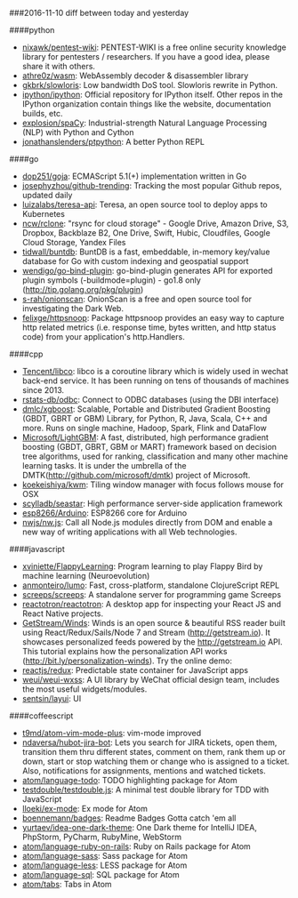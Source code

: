 ###2016-11-10
diff between today and yesterday

####python
* [nixawk/pentest-wiki](https://github.com/nixawk/pentest-wiki): PENTEST-WIKI is a free online security knowledge library for pentesters / researchers. If you have a good idea, please share it with others.
* [athre0z/wasm](https://github.com/athre0z/wasm): WebAssembly decoder & disassembler library
* [gkbrk/slowloris](https://github.com/gkbrk/slowloris): Low bandwidth DoS tool. Slowloris rewrite in Python.
* [ipython/ipython](https://github.com/ipython/ipython): Official repository for IPython itself. Other repos in the IPython organization contain things like the website, documentation builds, etc.
* [explosion/spaCy](https://github.com/explosion/spaCy):  Industrial-strength Natural Language Processing (NLP) with Python and Cython
* [jonathanslenders/ptpython](https://github.com/jonathanslenders/ptpython): A better Python REPL

####go
* [dop251/goja](https://github.com/dop251/goja): ECMAScript 5.1(+) implementation written in Go
* [josephyzhou/github-trending](https://github.com/josephyzhou/github-trending): Tracking the most popular Github repos, updated daily
* [luizalabs/teresa-api](https://github.com/luizalabs/teresa-api): Teresa, an open source tool to deploy apps to Kubernetes
* [ncw/rclone](https://github.com/ncw/rclone): "rsync for cloud storage" - Google Drive, Amazon Drive, S3, Dropbox, Backblaze B2, One Drive, Swift, Hubic, Cloudfiles, Google Cloud Storage, Yandex Files
* [tidwall/buntdb](https://github.com/tidwall/buntdb): BuntDB is a fast, embeddable, in-memory key/value database for Go with custom indexing and geospatial support
* [wendigo/go-bind-plugin](https://github.com/wendigo/go-bind-plugin): go-bind-plugin generates API for exported plugin symbols (-buildmode=plugin) - go1.8 only (http://tip.golang.org/pkg/plugin)
* [s-rah/onionscan](https://github.com/s-rah/onionscan): OnionScan is a free and open source tool for investigating the Dark Web.
* [felixge/httpsnoop](https://github.com/felixge/httpsnoop): Package httpsnoop provides an easy way to capture http related metrics (i.e. response time, bytes written, and http status code) from your application's http.Handlers.

####cpp
* [Tencent/libco](https://github.com/Tencent/libco): libco is a coroutine library which is widely used in wechat back-end service. It has been running on tens of thousands of machines since 2013.
* [rstats-db/odbc](https://github.com/rstats-db/odbc): Connect to ODBC databases (using the DBI interface)
* [dmlc/xgboost](https://github.com/dmlc/xgboost): Scalable, Portable and Distributed Gradient Boosting (GBDT, GBRT or GBM) Library, for Python, R, Java, Scala, C++ and more. Runs on single machine, Hadoop, Spark, Flink and DataFlow
* [Microsoft/LightGBM](https://github.com/Microsoft/LightGBM): A fast, distributed, high performance gradient boosting (GBDT, GBRT, GBM or MART) framework based on decision tree algorithms, used for ranking, classification and many other machine learning tasks. It is under the umbrella of the DMTK(http://github.com/microsoft/dmtk) project of Microsoft.
* [koekeishiya/kwm](https://github.com/koekeishiya/kwm): Tiling window manager with focus follows mouse for OSX
* [scylladb/seastar](https://github.com/scylladb/seastar): High performance server-side application framework
* [esp8266/Arduino](https://github.com/esp8266/Arduino): ESP8266 core for Arduino
* [nwjs/nw.js](https://github.com/nwjs/nw.js): Call all Node.js modules directly from DOM and enable a new way of writing applications with all Web technologies.

####javascript
* [xviniette/FlappyLearning](https://github.com/xviniette/FlappyLearning): Program learning to play Flappy Bird by machine learning (Neuroevolution)
* [anmonteiro/lumo](https://github.com/anmonteiro/lumo): Fast, cross-platform, standalone ClojureScript REPL
* [screeps/screeps](https://github.com/screeps/screeps): A standalone server for programming game Screeps
* [reactotron/reactotron](https://github.com/reactotron/reactotron): A desktop app for inspecting your React JS and React Native projects.
* [GetStream/Winds](https://github.com/GetStream/Winds): Winds is an open source & beautiful RSS reader built using React/Redux/Sails/Node 7 and Stream (http://getstream.io). It showcases personalized feeds powered by the http://getstream.io API. This tutorial explains how the personalization API works (http://bit.ly/personalization-winds). Try the online demo:
* [reactjs/redux](https://github.com/reactjs/redux): Predictable state container for JavaScript apps
* [weui/weui-wxss](https://github.com/weui/weui-wxss): A UI library by WeChat official design team, includes the most useful widgets/modules.
* [sentsin/layui](https://github.com/sentsin/layui): UI

####coffeescript
* [t9md/atom-vim-mode-plus](https://github.com/t9md/atom-vim-mode-plus): vim-mode improved
* [ndaversa/hubot-jira-bot](https://github.com/ndaversa/hubot-jira-bot): Lets you search for JIRA tickets, open them, transition them thru different states, comment on them, rank them up or down, start or stop watching them or change who is assigned to a ticket. Also, notifications for assignments, mentions and watched tickets.
* [atom/language-todo](https://github.com/atom/language-todo): TODO highlighting package for Atom
* [testdouble/testdouble.js](https://github.com/testdouble/testdouble.js): A minimal test double library for TDD with JavaScript
* [lloeki/ex-mode](https://github.com/lloeki/ex-mode): Ex mode for Atom
* [boennemann/badges](https://github.com/boennemann/badges):  Readme Badges  Gotta catch 'em all
* [yurtaev/idea-one-dark-theme](https://github.com/yurtaev/idea-one-dark-theme): One Dark theme for IntelliJ IDEA, PhpStorm, PyCharm, RubyMine, WebStorm
* [atom/language-ruby-on-rails](https://github.com/atom/language-ruby-on-rails): Ruby on Rails package for Atom
* [atom/language-sass](https://github.com/atom/language-sass): Sass package for Atom
* [atom/language-less](https://github.com/atom/language-less): LESS package for Atom
* [atom/language-sql](https://github.com/atom/language-sql): SQL package for Atom
* [atom/tabs](https://github.com/atom/tabs): Tabs in Atom
